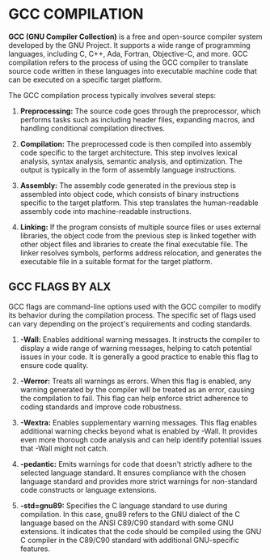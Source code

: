 # GCC COMPILATION
**GCC (GNU Compiler Collection)** is a free and open-source compiler system developed by the GNU Project. It supports a wide range of programming languages, including C, C++, Ada, Fortran, Objective-C, and more. 
GCC compilation refers to the process of using the GCC compiler to translate source code written in these languages into executable machine code that can be executed on a specific target platform.

The GCC compilation process typically involves several steps:

1. **Preprocessing:** The source code goes through the preprocessor, which performs tasks such as including header files, expanding macros, and handling conditional compilation directives.

2. **Compilation:** The preprocessed code is then compiled into assembly code specific to the target architecture. This step involves lexical analysis, syntax analysis, semantic analysis, and optimization. The output is typically in the form of assembly language instructions.

3. **Assembly:** The assembly code generated in the previous step is assembled into object code, which consists of binary instructions specific to the target platform. This step translates the human-readable assembly code into machine-readable instructions.

4. **Linking:** If the program consists of multiple source files or uses external libraries, the object code from the previous step is linked together with other object files and libraries to create the final executable file. The linker resolves symbols, performs address relocation, and generates the executable file in a suitable format for the target platform.


## GCC FLAGS BY ALX
GCC flags are command-line options used with the GCC compiler to modify its behavior during the compilation process. 
The specific set of flags used can vary depending on the project's requirements and coding standards.

1. **-Wall:** Enables additional warning messages. It instructs the compiler to display a wide range of warning messages, helping to catch potential issues in your code. It is generally a good practice to enable this flag to ensure code quality.

2. **-Werror:** Treats all warnings as errors. When this flag is enabled, any warning generated by the compiler will be treated as an error, causing the compilation to fail. This flag can help enforce strict adherence to coding standards and improve code robustness.

3. **-Wextra:** Enables supplementary warning messages. This flag enables additional warning checks beyond what is enabled by -Wall. It provides even more thorough code analysis and can help identify potential issues that -Wall might not catch.

4. **-pedantic:** Emits warnings for code that doesn't strictly adhere to the selected language standard. It ensures compliance with the chosen language standard and provides more strict warnings for non-standard code constructs or language extensions.

5. **-std=gnu89:** Specifies the C language standard to use during compilation. In this case, gnu89 refers to the GNU dialect of the C language based on the ANSI C89/C90 standard with some GNU extensions. It indicates that the code should be compiled using the GNU C compiler in the C89/C90 standard with additional GNU-specific features.